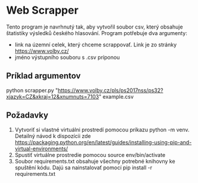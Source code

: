 # Web Scrapper
Tento program je navrhnutý tak, aby vytvořil soubor csv, který obsahuje štatistiky výsledků českého hlasování. Program potřebuje dva argumenty:

- link na územní celek, který chceme scrappovať. Link je zo stránky https://www.volby.cz/
- jméno výstupního souboru s .csv príponou

## Príklad argumentov
python scrapper.py "https://www.volby.cz/pls/ps2017nss/ps32?xjazyk=CZ&xkraj=12&xnumnuts=7103" example.csv

## Požadavky
1. Vytvoriť si vlastné virtuálni prostredí pomocou príkazu python -m venv. Detailný návod k dispozícii zde https://packaging.python.org/en/latest/guides/installing-using-pip-and-virtual-environments/
2. Spustiť virtuálne prostredie pomocou source env/bin/activate
3. Soubor requirements.txt obsahuje všechny potrebné knihovny ke spuštění kódu. Dajú sa nainstalovať pomocí pip install -r requirements.txt
